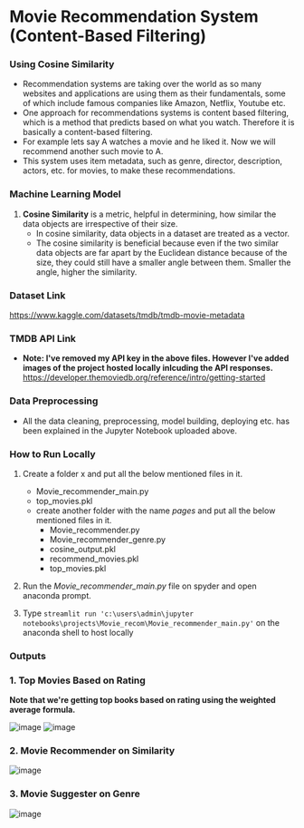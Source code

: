 # Movie Recommendation System (Content-Based Filtering)

### Using Cosine Similarity
- Recommendation systems are taking over the world as so many websites and applications are using them as their fundamentals, some of which include famous companies like Amazon, Netflix, Youtube etc.
- One approach for recommendations systems is content based filtering, which is a method that predicts based on what you watch. Therefore it is basically a content-based filtering.
- For example lets say A watches a movie and he liked it. Now we will recommend another such movie to A.
- This system uses item metadata, such as genre, director, description, actors, etc. for movies, to make these recommendations.
  
### Machine Learning Model
1. **Cosine Similarity** is a metric, helpful in determining, how similar the data objects are irrespective of their size.
    - In cosine similarity, data objects in a dataset are treated as a vector.
    - The cosine similarity is beneficial because even if the two similar data objects are far apart by the Euclidean distance because of the size, they could still have a smaller angle between them. Smaller the angle, higher the similarity.
  
### Dataset Link 
https://www.kaggle.com/datasets/tmdb/tmdb-movie-metadata

### TMDB API Link
- **Note: I've removed my API key in the above files. However I've added images of the project hosted locally inlcuding the API responses.**
https://developer.themoviedb.org/reference/intro/getting-started

### Data Preprocessing
- All the data cleaning, preprocessing, model building, deploying etc. has been explained in the Jupyter Notebook uploaded above.

### How to Run Locally
1. Create a folder x and put all the below mentioned files in it.
    - Movie_recommender_main.py
    - top_movies.pkl
    - create another folder with the name *pages* and put all the below mentioned files in it.
        - Movie_recommender.py
        - Movie_recommender_genre.py
        - cosine_output.pkl
        - recommend_movies.pkl
        - top_movies.pkl

2. Run the *Movie_recommender_main.py* file on spyder and open anaconda prompt.
3. Type ```streamlit run 'c:\users\admin\jupyter notebooks\projects\Movie_recom\Movie_recommender_main.py'``` on the anaconda shell to host locally

### Outputs
### 1. Top Movies Based on Rating
**Note that we're getting top books based on rating using the weighted average formula.**

![image](https://github.com/user-attachments/assets/8c100b73-896f-45c9-bcf1-5709d999e587)
![image](https://github.com/user-attachments/assets/fa7b55e0-54d3-43e9-ae86-b5c8cdc3dcb0)


### 2. Movie Recommender on Similarity
![image](https://github.com/user-attachments/assets/0a1008a9-02f8-4637-a1d2-7b3684a4fb44)


### 3. Movie Suggester on Genre
![image](https://github.com/user-attachments/assets/9669b901-16a6-482c-989a-6caa53618a23)

  
